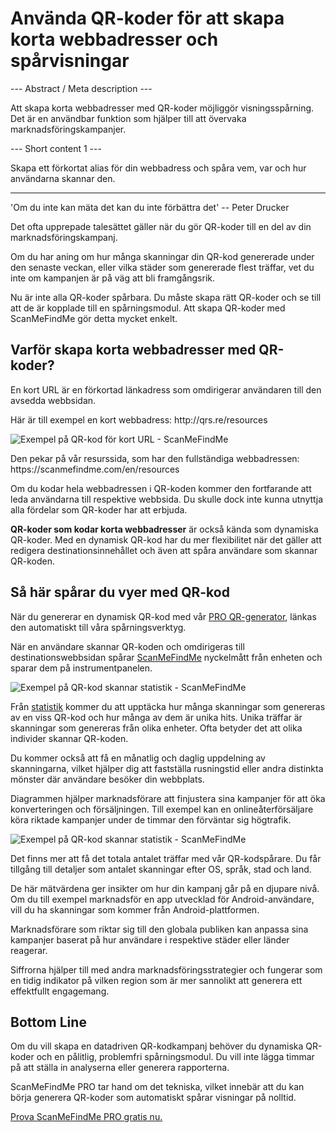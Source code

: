 <h1>Använda QR-koder för att skapa korta webbadresser och spårvisningar</h1>

--- Abstract / Meta description ---

Att skapa korta webbadresser med QR-koder möjliggör visningsspårning. Det är en användbar funktion som hjälper till att övervaka marknadsföringskampanjer.

--- Short content 1 ---

Skapa ett förkortat alias för din webbadress och spåra vem, var och hur användarna skannar den.

----------

<p><span class="font-italic">'Om du inte kan mäta det kan du inte förbättra det'</span> -- Peter Drucker</p>

<p>Det ofta upprepade talesättet gäller när du gör QR-koder till en del av din marknadsföringskampanj.</p>

<p>Om du har aning om hur många skanningar din QR-kod genererade under den senaste veckan, eller vilka städer som genererade flest träffar, vet du inte om kampanjen är på väg att bli framgångsrik.</p>

<p>Nu är inte alla QR-koder spårbara. Du måste skapa rätt QR-koder och se till att de är kopplade till en spårningsmodul. Att skapa QR-koder med ScanMeFindMe gör detta mycket enkelt. </p>

<h2>Varför skapa korta webbadresser med QR-koder?</h2>

<p>En kort URL är en förkortad länkadress som omdirigerar användaren till den avsedda webbsidan. </p>

<p>Här är till exempel en kort webbadress: <span class="font-italic">http://qrs.re/resources</span></p>

<p class="imageholder">
    <img src="https://media.scanmefindme.com/blog/about_dynamic_url/files/img 1 - qr.png"
        alt="Exempel på QR-kod för kort URL - ScanMeFindMe">
</p>

<p>Den pekar på vår resurssida, som har den fullständiga webbadressen: <span class="font-italic">https://scanmefindme.com/en/resources</span></p>

<p>Om du kodar hela webbadressen i QR-koden kommer den fortfarande att leda användarna till respektive webbsida. Du skulle dock inte kunna utnyttja alla fördelar som QR-koder har att erbjuda. </p>

<p><strong>QR-koder som kodar korta webbadresser</strong> är också kända som dynamiska QR-koder. Med en dynamisk QR-kod har du mer flexibilitet när det gäller att redigera destinationsinnehållet och även att spåra användare som skannar QR-koden.</p>

<h2>Så här spårar du vyer med QR-kod</h2>

<p>När du genererar en dynamisk QR-kod med vår <a href="#pro">PRO QR-generator</a>, länkas den automatiskt till våra spårningsverktyg.</p>

<p>När en användare skannar QR-koden och omdirigeras till destinationswebbsidan spårar <a href="#static:url">ScanMeFindMe</a> nyckelmått från enheten och sparar dem på instrumentpanelen.</p>

<p class="imageholder">
    <img src="https://media.scanmefindme.com/blog/about_dynamic_url/files/img 2 - total scans.png"
        alt="Exempel på QR-kod skannar statistik - ScanMeFindMe">
</p>

<p>Från <a href="#article:about_statistics" title="Skanna statistik för dynamiska QR-koder">statistik</a> kommer du att upptäcka hur många skanningar som genereras av en viss QR-kod och hur många av dem är unika hits. Unika träffar är skanningar som genereras från olika enheter. Ofta betyder det att olika individer skannar QR-koden. </p>

<p>Du kommer också att få en månatlig och daglig uppdelning av skanningarna, vilket hjälper dig att fastställa rusningstid eller andra distinkta mönster där användare besöker din webbplats. </p>

<p>Diagrammen hjälper marknadsförare att finjustera sina kampanjer för att öka konverteringen och försäljningen. Till exempel kan en onlineåterförsäljare köra riktade kampanjer under de timmar den förväntar sig högtrafik.</p>

<p class="imageholder">
    <img src="https://media.scanmefindme.com/blog/about_dynamic_url/files/img 3 - scans by.png"
        alt="Exempel på QR-kod skannar statistik - ScanMeFindMe">
</p>

<p>Det finns mer att få det totala antalet träffar med vår QR-kodspårare. Du får tillgång till detaljer som antalet skanningar efter OS, språk, stad och land. </p>

<p>De här mätvärdena ger insikter om hur din kampanj går på en djupare nivå. Om du till exempel marknadsför en app utvecklad för Android-användare, vill du ha skanningar som kommer från Android-plattformen. </p>

<p>Marknadsförare som riktar sig till den globala publiken kan anpassa sina kampanjer baserat på hur användare i respektive städer eller länder reagerar. </p>

<p>Siffrorna hjälper till med andra marknadsföringsstrategier och fungerar som en tidig indikator på vilken region som är mer sannolikt att generera ett effektfullt engagemang. </p>

<h2>Bottom Line</h2>

<p>Om du vill skapa en datadriven QR-kodkampanj behöver du dynamiska QR-koder och en pålitlig, problemfri spårningsmodul. Du vill inte lägga timmar på att ställa in analyserna eller generera rapporterna.</p>

<p>ScanMeFindMe PRO tar hand om det tekniska, vilket innebär att du kan börja generera QR-koder som automatiskt spårar visningar på nolltid.</p>

<p><a href="#pro">Prova ScanMeFindMe PRO gratis nu.</a></p>
